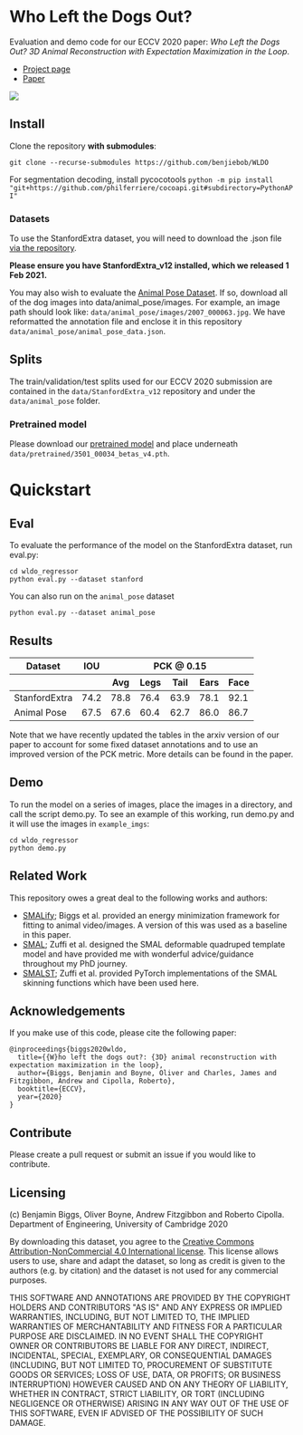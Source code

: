 # Who Left the Dogs Out?

Evaluation and demo code for our ECCV 2020 paper: *Who Left the Dogs Out? 3D Animal Reconstruction with Expectation Maximization in the Loop*.

- [Project page](https://sites.google.com/view/wldo/home)
- [Paper](https://arxiv.org/abs/2007.11110)

![](docs/banner.jpg)

## Install

Clone the repository **with submodules**:

`git clone --recurse-submodules https://github.com/benjiebob/WLDO`


For segmentation decoding, install pycocotools
`python -m pip install "git+https://github.com/philferriere/cocoapi.git#subdirectory=PythonAPI"`


### Datasets

To use the StanfordExtra dataset, you will need to download the .json file [via the repository](https://github.com/benjiebob/StanfordExtra). 

**Please ensure you have StanfordExtra_v12 installed, which we released 1 Feb 2021.**

You may also wish to evaluate the [Animal Pose Dataset](https://sites.google.com/view/animal-pose/). If so, download 
all of the dog images into data/animal_pose/images. For example, an image path should look like: `data/animal_pose/images/2007_000063.jpg`. We have reformatted the annotation file and enclose it in this repository `data/animal_pose/animal_pose_data.json`.

## Splits

The train/validation/test splits used for our ECCV 2020 submission are contained in the `data/StanfordExtra_v12` repository and under the `data/animal_pose` folder.

### Pretrained model

Please download our [pretrained model](https://drive.google.com/file/d/1khc-wttwBZ-I2ub1OgkhdB9aFDo0OMn4/view?usp=sharing) and place underneath `data/pretrained/3501_00034_betas_v4.pth`.

# Quickstart

## Eval

To evaluate the performance of the model on the StanfordExtra dataset, run eval.py:

```
cd wldo_regressor
python eval.py --dataset stanford
```

You can also run on the `animal_pose` dataset

```
python eval.py --dataset animal_pose
```

## Results

<table>
  <thead>
  <tr>
    <th>Dataset</th>
    <th>IOU</th>
    <th colspan="5">PCK @ 0.15</th>
  </tr>
  <tr>
    <th></th>
    <th></th>
    <th>Avg</th>
    <th>Legs</th>
    <th>Tail</th>
    <th>Ears</th>
    <th>Face</th>
  </tr>
  </thead>
  <tbody>
  <tr>
    <td>StanfordExtra</td>
    <td>74.2</td>
    <td>78.8</td>	
    <td>76.4</td>	
    <td>63.9</td>	
    <td>78.1</td>	
    <td>92.1</td>
  </tr>
  <tr>
    <td>Animal Pose</td>
    <td>67.5</td>	
    <td>67.6</td>	
    <td>60.4</td>	
    <td>62.7</td>	
    <td>86.0</td>	
    <td>86.7</td>
  </tr>
  </tbody>
</table>

Note that we have recently updated the tables in the arxiv version of our paper to account for some fixed dataset annotations and to use an improved version of the PCK metric. More details can be found in the paper.

## Demo

To run the model on a series of images, place the images in a directory, and call the script demo.py.
To see an example of this working, run demo.py and it will use the images in `example_imgs`:

```
cd wldo_regressor
python demo.py
```

## Related Work
This repository owes a great deal to the following works and authors:
- [SMALify](https://github.com/benjiebob/SMALify/); Biggs et al. provided an energy minimization framework for fitting to animal video/images. A version of this was used as a baseline in this paper.
- [SMAL](http://smal.is.tue.mpg.de/); Zuffi et al. designed the SMAL deformable quadruped template model and have provided me with wonderful advice/guidance throughout my PhD journey.
- [SMALST](https://github.com/silviazuffi/smalst); Zuffi et al. provided PyTorch implementations of the SMAL skinning functions which have been used here.

## Acknowledgements

If you make use of this code, please cite the following paper:

```
@inproceedings{biggs2020wldo,
  title={{W}ho left the dogs out?: {3D} animal reconstruction with expectation maximization in the loop},
  author={Biggs, Benjamin and Boyne, Oliver and Charles, James and Fitzgibbon, Andrew and Cipolla, Roberto},
  booktitle={ECCV},
  year={2020}
}
```

## Contribute
Please create a pull request or submit an issue if you would like to contribute.

## Licensing
(c) Benjamin Biggs, Oliver Boyne, Andrew Fitzgibbon and Roberto Cipolla. Department of Engineering, University of Cambridge 2020

By downloading this dataset, you agree to the [Creative Commons Attribution-NonCommercial 4.0 International license](https://creativecommons.org/licenses/by-nc-sa/4.0/). This license allows users to use, share and adapt the dataset, so long as credit is given to the authors (e.g. by citation) and the dataset is not used for any commercial purposes.

THIS SOFTWARE AND ANNOTATIONS ARE PROVIDED BY THE COPYRIGHT HOLDERS AND CONTRIBUTORS "AS IS" AND ANY EXPRESS OR IMPLIED WARRANTIES, INCLUDING, BUT NOT LIMITED TO, THE IMPLIED WARRANTIES OF MERCHANTABILITY AND FITNESS FOR A PARTICULAR PURPOSE ARE DISCLAIMED. IN NO EVENT SHALL THE COPYRIGHT OWNER OR CONTRIBUTORS BE LIABLE FOR ANY DIRECT, INDIRECT, INCIDENTAL, SPECIAL, EXEMPLARY, OR CONSEQUENTIAL DAMAGES (INCLUDING, BUT NOT LIMITED TO, PROCUREMENT OF SUBSTITUTE GOODS OR SERVICES; LOSS OF USE, DATA, OR PROFITS; OR BUSINESS INTERRUPTION) HOWEVER CAUSED AND ON ANY THEORY OF LIABILITY, WHETHER IN CONTRACT, STRICT LIABILITY, OR TORT (INCLUDING NEGLIGENCE OR OTHERWISE) ARISING IN ANY WAY OUT OF THE USE OF THIS SOFTWARE, EVEN IF ADVISED OF THE POSSIBILITY OF SUCH DAMAGE.

